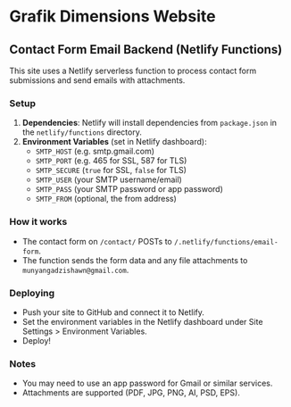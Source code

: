 # Grafik Dimensions Website

## Contact Form Email Backend (Netlify Functions)

This site uses a Netlify serverless function to process contact form submissions and send emails with attachments.

### Setup

1. **Dependencies**: Netlify will install dependencies from `package.json` in the `netlify/functions` directory.
2. **Environment Variables** (set in Netlify dashboard):
   - `SMTP_HOST` (e.g. smtp.gmail.com)
   - `SMTP_PORT` (e.g. 465 for SSL, 587 for TLS)
   - `SMTP_SECURE` (`true` for SSL, `false` for TLS)
   - `SMTP_USER` (your SMTP username/email)
   - `SMTP_PASS` (your SMTP password or app password)
   - `SMTP_FROM` (optional, the from address)

### How it works
- The contact form on `/contact/` POSTs to `/.netlify/functions/email-form`.
- The function sends the form data and any file attachments to `munyangadzishawn@gmail.com`.

### Deploying
- Push your site to GitHub and connect it to Netlify.
- Set the environment variables in the Netlify dashboard under Site Settings > Environment Variables.
- Deploy!

### Notes
- You may need to use an app password for Gmail or similar services.
- Attachments are supported (PDF, JPG, PNG, AI, PSD, EPS).
